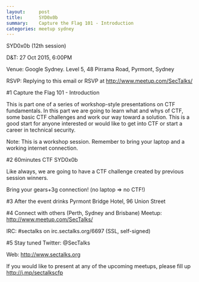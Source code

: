 ```yaml
---
layout:     post
title:      SYD0x0b
summary:    Capture the Flag 101 - Introduction
categories: meetup sydney
---
```

SYD0x0b (12th session)

D&T: 27 Oct 2015, 6:00PM

Venue: Google Sydney. Level 5, 48 Pirrama Road, Pyrmont, Sydney

RSVP:  Replying to this email or RSVP at http://www.meetup.com/SecTalks/

#1 Capture the Flag 101 - Introduction

This is part one of a series of workshop-style presentations on CTF fundamentals. In this part we are going to learn what and whys of CTF, some basic CTF challenges and work  our way toward a solution. This is a good start for anyone interested or would like to get into CTF or start a career in technical security.

Note: This is a workshop session. Remember to bring your laptop and a working internet connection.

#2  60minutes CTF SYD0x0b

Like always, we are going to have a CTF challenge created by previous session winners.

Bring your gears+3g connection! (no laptop => no CTF!)

#3 After the event drinks 
Pyrmont Bridge Hotel, 96 Union Street

#4 Connect with others (Perth, Sydney and Brisbane)
Meetup: http://www.meetup.com/SecTalks/

IRC: #sectalks on irc.sectalks.org/6697 (SSL, self-signed)

#5 Stay tuned
Twitter: @SecTalks

Web: http://www.sectalks.org 

If you would like to present at any of the upcoming meetups, please fill up http://j.mp/sectalkscfp 
